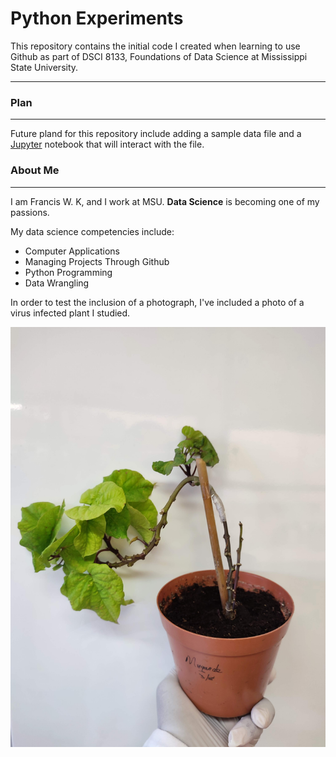 # Python Experiments
This repository contains the initial code I created when learning to use Github as part of DSCI 8133, Foundations of Data Science at Mississippi State University.

__________________________________________________________________________________________________________________________________________________________________

### Plan

__________________________________________________________________________________________________________________________________________________________________

Future pland for this repository include adding a sample data file  and a [Jupyter](http://localhost:8888/notebooks/OneDrive%20-%20Mississippi%20State%20University/Untitled.ipynb) notebook that will interact with the file.

### About Me

__________________________________________________________________________________________________________________________________________________________________________

I am Francis W. K, and I work at MSU. **Data Science** is becoming one of my passions.

My data science competencies include:

- Computer Applications
- Managing Projects Through Github
- Python Programming
- Data Wrangling

In order to test the inclusion of a photograph, I've included a photo of a virus infected plant I studied.

![Virus Infected SweetPotato Plant](https://github.com/franciswk/Python-Experiments/blob/main/1656773723901.jpg "Virus Infected SweetPotato Plant")

